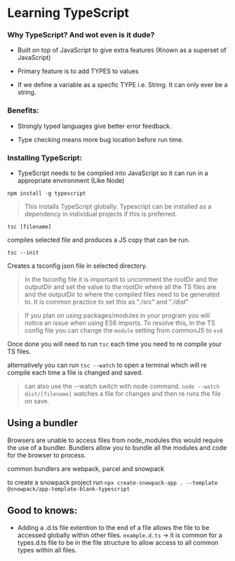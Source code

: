 # Learning TypeScript

### Why TypeScript? And wot even is it dude?

* Built on top of JavaScript to give extra features (Known as a superset of JavaScript)

* Primary feature is to add TYPES to values

* If we define a variable as a specfic TYPE i.e. String. It can only ever be a string.

### Benefits:

* Strongly typed languages give better error feedback. 

* Type checking means more bug location before run time. 

### Installing TypeScript:

* TypeScript needs to be compiled into JavaScript so it can run in a appropriate environment (Like Node)

```npm install -g typescript```

> This installs TypeScript globally. Typescript can be installed as a dependency in individual projects if this is preferred. 

```tsc [filename]```

compiles selected file and produces a JS copy that can be run.

```tsc --init```

Creates a tsconfig json file in selected directory. 

> In the tsconfig file it is important to uncomment the rootDir and the outputDir and set the value to the rootDir where all the TS files are and the outputDir to where the compiled files need to be generated to. It is common practice to set this as "./src" and "./dist"

> If you plan on using packages/modules in your program you will notice an issue when using ES6 imports. To resolve this, in the TS config file you can change the ```module``` setting from commonJS to ```es6```

Once done you will need to run ```tsc``` each time you need to re compile your TS files.

alternatively you can run ```tsc --watch``` to open a terminal which will re compile each time a file is changed and saved.

> can also use the --watch switch with node command. ```node --watch dist/[filename]``` watches a file for changes and then re runs the file on save.

## Using a bundler

Browsers are unable to access files from node_modules this would require the use of a bundler. Bundlers allow you to bundle all the modules and code for the browser to process. 

common bundlers are webpack, parcel and snowpack

to create a snowpack project run ```npx create-snowpack-app . --template @snowpack/app-template-blank-typescript```

## Good to knows:

* Adding a .d.ts file extention to the end of a file allows the file to be accessed globally within other files. ```example.d.ts``` -> it is common for a types.d.ts file to be in the file structure to allow access to all common types within all files.